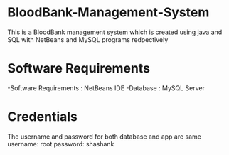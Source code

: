 # BloodBank-Management-System
This is a BloodBank management system which is created using java and SQL with NetBeans and MySQL programs redpectively
# Software Requirements

-Software Requirements : NetBeans IDE
-Database : MySQL Server
# Credentials

The username and password for both database and app are same 
username: root
password: shashank
